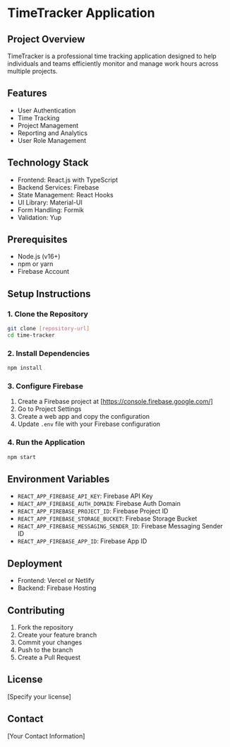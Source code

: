 # TimeTracker Application

## Project Overview
TimeTracker is a professional time tracking application designed to help individuals and teams efficiently monitor and manage work hours across multiple projects.

## Features
- User Authentication
- Time Tracking
- Project Management
- Reporting and Analytics
- User Role Management

## Technology Stack
- Frontend: React.js with TypeScript
- Backend Services: Firebase
- State Management: React Hooks
- UI Library: Material-UI
- Form Handling: Formik
- Validation: Yup

## Prerequisites
- Node.js (v16+)
- npm or yarn
- Firebase Account

## Setup Instructions

### 1. Clone the Repository
```bash
git clone [repository-url]
cd time-tracker
```

### 2. Install Dependencies
```bash
npm install
```

### 3. Configure Firebase
1. Create a Firebase project at [https://console.firebase.google.com/]
2. Go to Project Settings
3. Create a web app and copy the configuration
4. Update `.env` file with your Firebase configuration

### 4. Run the Application
```bash
npm start
```

## Environment Variables
- `REACT_APP_FIREBASE_API_KEY`: Firebase API Key
- `REACT_APP_FIREBASE_AUTH_DOMAIN`: Firebase Auth Domain
- `REACT_APP_FIREBASE_PROJECT_ID`: Firebase Project ID
- `REACT_APP_FIREBASE_STORAGE_BUCKET`: Firebase Storage Bucket
- `REACT_APP_FIREBASE_MESSAGING_SENDER_ID`: Firebase Messaging Sender ID
- `REACT_APP_FIREBASE_APP_ID`: Firebase App ID

## Deployment
- Frontend: Vercel or Netlify
- Backend: Firebase Hosting

## Contributing
1. Fork the repository
2. Create your feature branch
3. Commit your changes
4. Push to the branch
5. Create a Pull Request

## License
[Specify your license]

## Contact
[Your Contact Information]
